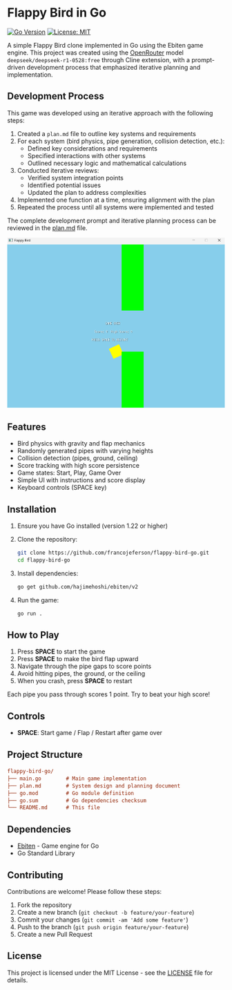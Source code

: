 # Flappy Bird in Go

[![Go Version](https://img.shields.io/badge/go-1.22+-blue.svg)](https://golang.org/dl/)
[![License: MIT](https://img.shields.io/badge/License-MIT-yellow.svg)](https://opensource.org/licenses/MIT)

A simple Flappy Bird clone implemented in Go using the Ebiten game engine. This project was created using the
[OpenRouter](https://openrouter.ai) model `deepseek/deepseek-r1-0528:free` through Cline extension, with a prompt-driven
development process that emphasized iterative planning and implementation.

## Development Process

This game was developed using an iterative approach with the following steps:

1. Created a `plan.md` file to outline key systems and requirements
2. For each system (bird physics, pipe generation, collision detection, etc.):
   - Defined key considerations and requirements
   - Specified interactions with other systems
   - Outlined necessary logic and mathematical calculations
3. Conducted iterative reviews:
   - Verified system integration points
   - Identified potential issues
   - Updated the plan to address complexities
4. Implemented one function at a time, ensuring alignment with the plan
5. Repeated the process until all systems were implemented and tested

The complete development prompt and iterative planning process can be reviewed in the [plan.md](plan.md) file.

![Game Screenshot](screenshot.png)

## Features

- Bird physics with gravity and flap mechanics
- Randomly generated pipes with varying heights
- Collision detection (pipes, ground, ceiling)
- Score tracking with high score persistence
- Game states: Start, Play, Game Over
- Simple UI with instructions and score display
- Keyboard controls (SPACE key)

## Installation

1. Ensure you have Go installed (version 1.22 or higher)
2. Clone the repository:

   ```bash
   git clone https://github.com/francojeferson/flappy-bird-go.git
   cd flappy-bird-go
   ```

3. Install dependencies:

   ```bash
   go get github.com/hajimehoshi/ebiten/v2
   ```

4. Run the game:

   ```bash
   go run .
   ```

## How to Play

1. Press **SPACE** to start the game
2. Press **SPACE** to make the bird flap upward
3. Navigate through the pipe gaps to score points
4. Avoid hitting pipes, the ground, or the ceiling
5. When you crash, press **SPACE** to restart

Each pipe you pass through scores 1 point. Try to beat your high score!

## Controls

- **SPACE**: Start game / Flap / Restart after game over

## Project Structure

```ini
flappy-bird-go/
├── main.go        # Main game implementation
├── plan.md        # System design and planning document
├── go.mod         # Go module definition
├── go.sum         # Go dependencies checksum
└── README.md      # This file
```

## Dependencies

- [Ebiten](https://ebiten.org/) - Game engine for Go
- Go Standard Library

## Contributing

Contributions are welcome! Please follow these steps:

1. Fork the repository
2. Create a new branch (`git checkout -b feature/your-feature`)
3. Commit your changes (`git commit -am 'Add some feature'`)
4. Push to the branch (`git push origin feature/your-feature`)
5. Create a new Pull Request

## License

This project is licensed under the MIT License - see the [LICENSE](LICENSE) file for details.
